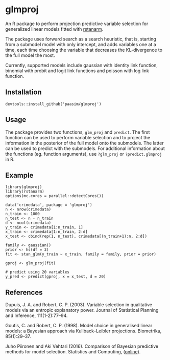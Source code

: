 # glmproj

An R package to perform projection predictive variable selection for generalized linear models fitted with [rstanarm][]. 

The package uses forward search as a search heuristic, that is, starting from a submodel model with only intercept, and adds variables one at a time, each time choosing the variable that decreases the KL-divergence to the full model the most. 

Currently, supported models include gaussian with identity link function, binomial with probit and logit link functions and poisson with log link function.

Installation
------------
    devtools::install_github('paasim/glmproj')
    
    
Usage
-----

The package provides two functions, `glm_proj` and `predict`. The first function can be used to perform variable selection and to project the information in the posterior of the full model onto the submodels. The latter can be used to predict with the submodels. For additional information about the functions (eg. function arguments), use `?glm_proj` or `?predict.glmproj` in R.


Example
-------

    library(glmproj)
    library(rstanarm)
    options(mc.cores = parallel::detectCores())
    
    data('crimedata', package = 'glmproj')
    n <- nrow(crimedata)
	n_train <- 1000
	n_test <- n - n_train
    d <- ncol(crimedata)
    y_train <- crimedata[1:n_train, 1]
	x_train <- crimedata[1:n_train, 2:d]
	x_test <- cbind(rep(1, n_test), crimedata[(n_train+1):n, 2:d])

    family <- gaussian()
    prior <- hs(df = 3)
    fit <- stan_glm(y_train ~ x_train, family = family, prior = prior)

    gproj <- glm_proj(fit)
    
    # predict using 20 variables
    y_pred <- predict(gproj, x = x_test, d = 20)


References
------------
Dupuis, J. A. and Robert, C. P. (2003). Variable selection in qualitative models via an entropic explanatory power. Journal of Statistical Planning and Inference, 111(1-2):77–94.

Goutis, C. and Robert, C. P. (1998). Model choice in generalised linear models: a Bayesian approach via Kullback–Leibler projections. Biometrika, 85(1):29–37.

Juho Piironen and Aki Vehtari (2016). Comparison of Bayesian predictive methods for model selection. Statistics and Computing, ([online][piironenvehtari]).



  [rstanarm]: https://github.com/stan-dev/rstanarm
  [piironenvehtari]: https://link.springer.com/article/10.1007/s11222-016-9649-y

